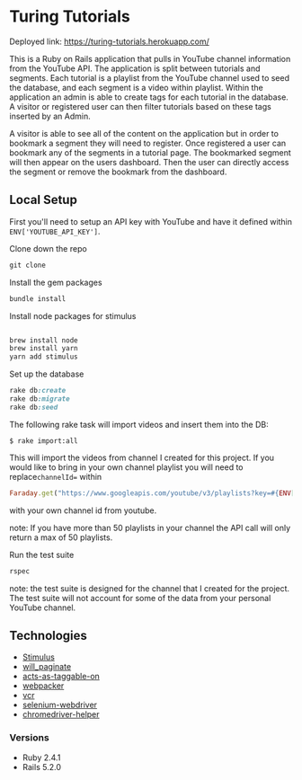# Turing Tutorials
Deployed link: https://turing-tutorials.herokuapp.com/

This is a Ruby on Rails application that pulls in YouTube channel information from the YouTube API. The application is split between tutorials and segments. Each tutorial is a playlist from the YouTube channel used to seed the database, and each segment is a video within playlist. Within the application an admin is able to create tags for each tutorial in the database. A visitor or registered user can then filter tutorials based on these tags inserted by an Admin.

A visitor is able to see all of the content on the application but in order to bookmark a segment they will need to register. Once registered a user can bookmark any of the segments in a tutorial page. The bookmarked segment will then appear on the users dashboard. Then the user can directly access the segment or remove the bookmark from the dashboard.

## Local Setup

First you'll need to setup an API key with YouTube and have it defined within `ENV['YOUTUBE_API_KEY']`.

Clone down the repo
```ruby
git clone
```
Install the gem packages
```ruby
bundle install
```
Install node packages for stimulus
```js

brew install node
brew install yarn
yarn add stimulus
```
Set up the database
 ```ruby 
 rake db:create
 rake db:migrate
 rake db:seed
 ```
The following rake task will import videos and insert them into the DB:

`$ rake import:all`

This will import the videos from channel I created for this project. If you would like to bring in your own channel playlist you will need to replace`channelId=` within 
```ruby 
Faraday.get("https://www.googleapis.com/youtube/v3/playlists?key=#{ENV['YOUTUBE_API_KEY']}&part=snippet&channelId=UCwWA2R0g0x3UdEFSIKSDOmw&maxResults=50")
```
with your own channel id from youtube.

note: If you have more than 50 playlists in your channel the API call will only return a max of 50 playlists.

Run the test suite
```ruby
rspec
```
note: the test suite is designed for the channel that I created for the project. The test suite will not account for some of the data from your personal YouTube channel.

## Technologies
* [Stimulus](https://github.com/stimulusjs/stimulus)
* [will_paginate](https://github.com/mislav/will_paginate)
* [acts-as-taggable-on](https://github.com/mbleigh/acts-as-taggable-on)
* [webpacker](https://github.com/rails/webpacker)
* [vcr](https://github.com/vcr/vcr)
* [selenium-webdriver](https://www.seleniumhq.org/docs/03_webdriver.jsp)
* [chromedriver-helper](http://chromedriver.chromium.org/)

### Versions
* Ruby 2.4.1
* Rails 5.2.0
